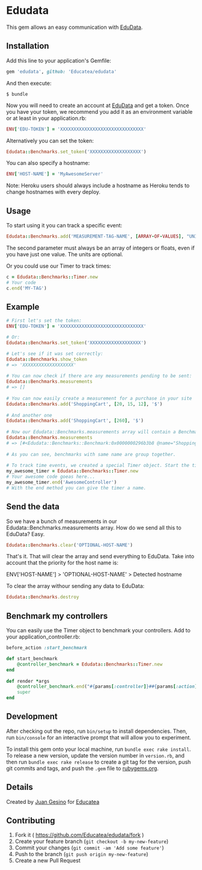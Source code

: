 # Edudata

This gem allows an easy communication with [EduData](http://data.educatea.com.ar).

## Installation

Add this line to your application's Gemfile:

```ruby
gem 'edudata', github: 'Educatea/edudata'
```

And then execute:

    $ bundle

Now you will need to create an account at [EduData](http://data.educatea.com.ar) and get a token. Once you have your token, we recommend you add it as an environment variable or at least in your application.rb:

```ruby
ENV['EDU-TOKEN'] = 'XXXXXXXXXXXXXXXXXXXXXXXXXXXXXXX'
``` 

Alternatively you can set the token:

```ruby
Edudata::Benchmarks.set_token('XXXXXXXXXXXXXXXXXXX')
``` 
  
 You can also specify a hostname:

```ruby
ENV['HOST-NAME'] = 'MyAwesomeServer'
``` 
  Note: Heroku users should always include a hostname as Heroku tends to change hostnames with every deploy.  


## Usage

To start using it you can track a specific event:

```ruby
Edudata::Benchmarks.add('MEASUREMENT-TAG-NAME', [ARRAY-OF-VALUES], "UNITS")
``` 
  The second parameter must always be an array of integers or floats, even if you have just one value. The units are optional.

Or you could use our Timer to track times:

```ruby
c = Edudata::Benchmarks::Timer.new
# Your code 
c.end('MY-TAG')
``` 

## Example

```ruby
# First let's set the token:    
ENV['EDU-TOKEN'] = 'XXXXXXXXXXXXXXXXXXXXXXXXXXXXXXX'  

# Or:    
Edudata::Benchmarks.set_token('XXXXXXXXXXXXXXXXXXX')   

# Let's see if it was set correctly:   
Edudata::Benchmarks.show_token
# => 'XXXXXXXXXXXXXXXXXXX'
    
# You can now check if there are any measurements pending to be sent:    
Edudata::Benchmarks.measurements   
# => []
    
# You can now easily create a measurement for a purchase in your site
Edudata::Benchmarks.add('ShoppingCart', [20, 15, 12], '$')
   
# And another one 
Edudata::Benchmarks.add('ShoppingCart', [260], '$')
   
# Now our Edudata::Benchmarks.measurements array will contain a Benchmark object 
Edudata::Benchmarks.measurements   
# => [#<Edudata::Benchmarks::Benchmark:0x0000000296b3b8 @name="ShoppingCart", @values=[260, 20, 15, 12], @unit="$", @max=260, @min=12, @average=76.75>]  
  
# As you can see, benchmarks with same name are group together.
  
# To track time events, we created a special Timer object. Start the timer by creating an instance:
my_awesome_timer = Edudata::Benchmarks::Timer.new   
# Your awesome code goeas here...  
my_awesome_timer.end('AwesomeController')  
# With the end method you can give the timer a name.

```
## Send the data
So we have a bunch of measurements in our Edudata::Benchmarks.measurements array. How do we send all this to EduData? Easy.

```ruby
Edudata::Benchmarks.clear('OPTIONAL-HOST-NAME')
``` 

That's it. That will clear the array and send everything to EduData. Take into account that the priority for the host name is: 
  
  ENV['HOST-NAME'] > 'OPTIONAL-HOST-NAME' > Detected hostname    

To clear the array withour sending any data to EduData:

```ruby
Edudata::Benchmarks.destroy
``` 

## Benchmark my controllers
 You can easily use the Timer object to benchmark your controllers. Add to your application_controller.rb:

```ruby
before_action :start_benchmark  

def start_benchmark
	@controller_benchmark = Edudata::Benchmarks::Timer.new
end  
  
def render *args
	@controller_benchmark.end("#{params[:controller]}##{params[:action]}") # Give it the name you want!
	super
end
``` 


## Development

After checking out the repo, run `bin/setup` to install dependencies. Then, run `bin/console` for an interactive prompt that will allow you to experiment.

To install this gem onto your local machine, run `bundle exec rake install`. To release a new version, update the version number in `version.rb`, and then run `bundle exec rake release` to create a git tag for the version, push git commits and tags, and push the `.gem` file to [rubygems.org](https://rubygems.org).

## Details

Created by [Juan Gesino](https://github.com/juangesino) for [Educatea](http://educatea.com.ar)

## Contributing

1. Fork it ( https://github.com/Educatea/edudata/fork )
2. Create your feature branch (`git checkout -b my-new-feature`)
3. Commit your changes (`git commit -am 'Add some feature'`)
4. Push to the branch (`git push origin my-new-feature`)
5. Create a new Pull Request
